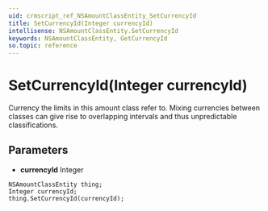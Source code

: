 ```yaml
---
uid: crmscript_ref_NSAmountClassEntity_SetCurrencyId
title: SetCurrencyId(Integer currencyId)
intellisense: NSAmountClassEntity.SetCurrencyId
keywords: NSAmountClassEntity, GetCurrencyId
so.topic: reference
---
```


# SetCurrencyId(Integer currencyId)

Currency the limits in this amount class refer to. Mixing currencies between classes can give rise to overlapping intervals and thus unpredictable classifications.

## Parameters

* **currencyId** Integer

```crmscript
NSAmountClassEntity thing;
Integer currencyId;
thing.SetCurrencyId(currencyId);
```


